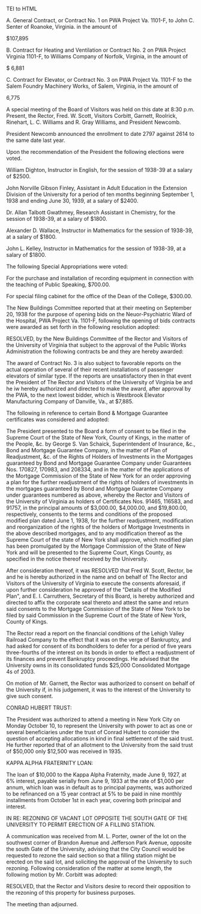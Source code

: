  TEI to HTML

A. General Contract, or Contract No. 1 on PWA Project Va. 1101-F, to John C. Senter of Roanoke, Virginia. in the amount of

$107,895

B. Contract for Heating and Ventilation or Contract No. 2 on PWA Project Virginia 1101-F, to Williams Company of Norfolk, Virginia, in the amount of

$ 6,881

C. Contract for Elevator, or Contract No. 3 on PWA Project Va. 1101-F to the Salem Foundry Machinery Works, of Salem, Virginia, in the amount of

6,775

A special meeting of the Board of Visitors was held on this date at 8:30 p.m. Present, the Rector, Fred. W. Scott, Visitors Corbitt, Garnett, Roolrick, Rinehart, L. C. Williams and R. Gray Williams, and President Newcomb.

President Newcomb announced the enrollment to date 2797 against 2614 to the same date last year.

Upon the recommendation of the President the following elections were voted.

William Dighton, Instructor in English, for the session of 1938-39 at a salary of $2500.

John Norville Gibson Finley, Assistant in Adult Education in the Extension Division of the University for a period of ten months beginning September 1, 1938 and ending June 30, 1939, at a salary of $2400.

Dr. Allan Talbott Gwathmey, Research Assistant in Chemistry, for the session of 1938-39, at a salary of $1800.

Alexander D. Wallace, Instructor in Mathematics for the session of 1938-39, at a salary of $1800.

John L. Kelley, Instructor in Mathematics for the session of 1938-39, at a salary of $1800.

The following Special Appropriations were voted:

For the purchase and installation of recording equipment in connection with the teaching of Public Speaking, $700.00.

For special filing cabinet for the office of the Dean of the College, $300.00.

The New Buildings Committee reported that at their meeting on September 20, 1938 for the purpose of opening bids on the Neuor-Psychiatric Ward of the Hospital, PWA Project Va. 1101-F, following the opening of bids contracts were awarded as set forth in the following resolution adopted:

RESOLVED, by the New Buildings Committee of the Rector and Visitors of the University of Virginia that subject to the approval of the Public Works Administration the following contracts be and they are hereby awarded:

The award of Contract No. 3 is also subject to favorable reports on the actual operation of several of their recent installations of passenger elevators of similar type. If the reports are unsatisfactory then in that event the President of The Rector and Visitors of the University of Virginia be and he iw hereby authorized and directed to make the award, after approval by the PWA, to the next lowest bidder, which is Westbrook Elevator Manufacturing Company of Danville, Va., at $7,885.

The following in reference to certain Bond & Mortgage Guarantee certificates was considered and adopted:

The President presented to the Board a form of consent to be filed in the Supreme Court of the State of New York, County of Kings, in the matter of the People, &c. by George S. Van Schaick, Superintendent of Insurance, &c., Bond and Mortgage Guarantee Company, in the matter of Plan of Readjustment, &c. of the Rights of Holders of Investments in the Mortgages guaranteed by Bond and Mortgage Guarantee Company under Guarantees Nos. 170827, 170983, and 208334, and in the matter of the applications of the Mortgage Commission of the State of New York for an order approving a plan for the further readjustment of the rights of holders of investments in the mortgages guaranteed by Bond and Mortgage Guarantee Company under guarantees numbered as above, whereby the Rector and Visitors of the University of Virginia as holders of Certificates Nos. 91465, 116583, and 91757, in the principal amounts of $3,000.00, $4,000.00, and $19,800.00, respectively, consents to the terms and conditions of the proposed modified plan dated June 1, 1938, for the further readjustment, modification and reorganization of the rights of the holders of Mortgage Investments in the above described mortgages, and to any modification thereof as the Supreme Court of the state of New York shall approve, which modified plan has been promulgated by the Mortgage Commission of the State of New York and will be presented to the Supreme Court, Kings County, as specified in the notice thereof received by the University.

After consideration thereof, it was RESOLVED that Fred W. Scott, Rector, be and he is hereby authorized in the name and on behalf of The Rector and Visitors of the University of Virginia to execute the consents aforesaid, if upon further consideration he approved of the "Details of the Modified Plan", and E. I. Carruthers, Secretary of this Board, is hereby authorized and directed to affix the corporate seal thereto and attest the same and return said consents to the Mortgage Commission of the State of New York to be filed by said Commission in the Supreme Court of the State of New York, County of Kings.

The Rector read a report on the financial conditions of the Lehigh Valley Railroad Company to the effect that it was on the verge of Bankruptcy, and had asked for consent of its bondholders to defer for a period of five years three-fourths of the interest on its bonds in order to effect a readjustment of its finances and prevent Bankruptcy proceedings. He advised that the University owns in its consolidated funds $25,000 Consolidated Mortgage 4s of 2003.

On motion of Mr. Garnett, the Rector was authorized to consent on behalf of the University if, in his judgement, it was to the interest of the University to give such consent.

CONRAD HUBERT TRUST:

The President was authorized to attend a meeting in New York City on Monday October 10, to represent the University with power to act as one or several beneficiaries under the trust of Conrad Hubert to consider the question of accepting allocations in kind in final settlement of the said trust. He further reported that of an allotment to the University from the said trust of $50,000 only $12,500 was received in 1935.

KAPPA ALPHA FRATERNITY LOAN:

The loan of $10,000 to the Kappa Alpha Fraternity, made June 9, 1927, at 6% interest, payable serially from June 9, 1933 at the rate of $1,000 per annum, which loan was in default as to principal payments, was authorized to be refinanced on a 15 year contract at 5% to be paid in nine monthly installments from October 1st in each year, covering both principal and interest.

IN RE: REZONING OF VACANT LOT OPPOSITE THE SOUTH GATE OF THE UNIVERSITY TO PERMIT ERECTION OF A FILLING STATION.

A communication was received from M. L. Porter, owner of the lot on the southwest corner of Brandon Avenue and Jefferson Park Avenue, opposite the south Gate of the University, advising that the City Council would be requested to rezone the said section so that a filling station might be erected on the said lot, and soliciting the approval of the University to such rezoning. Following consideration of the matter at some length, the following motion by Mr. Corbitt was adopted:

RESOLVED, that the Rector and Visitors desire to record their opposition to the rezoning of this property for business purposes.

The meeting than adjourned.